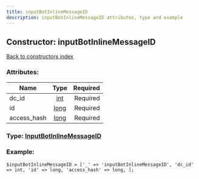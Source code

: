 ```yaml
---
title: inputBotInlineMessageID
description: inputBotInlineMessageID attributes, type and example
---
```

## Constructor: inputBotInlineMessageID  
[Back to constructors index](index.md)



### Attributes:

| Name     |    Type       | Required |
|----------|:-------------:|---------:|
|dc\_id|[int](../types/int.md) | Required|
|id|[long](../types/long.md) | Required|
|access\_hash|[long](../types/long.md) | Required|



### Type: [InputBotInlineMessageID](../types/InputBotInlineMessageID.md)


### Example:

```
$inputBotInlineMessageID = ['_' => 'inputBotInlineMessageID', 'dc_id' => int, 'id' => long, 'access_hash' => long, ];
```  

